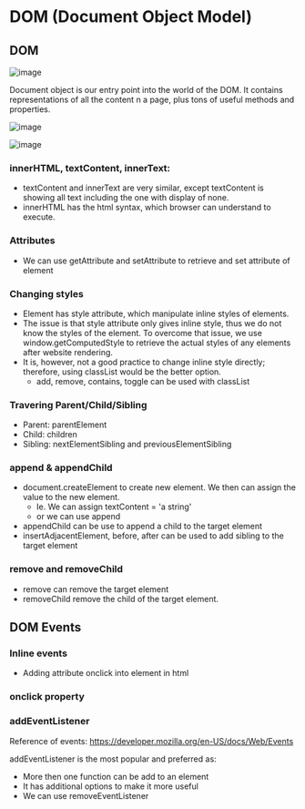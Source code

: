 # DOM (Document Object Model)

## DOM
![image](https://user-images.githubusercontent.com/79841341/175767585-84fc5fff-e223-4a90-8341-adc02b38f136.png)

Document object is our entry point into the world of the DOM. It contains representations of all the content n a page, plus tons of useful methods and properties.

![image](https://user-images.githubusercontent.com/79841341/175768147-cbd962fa-5ce5-4941-ae80-1d906763ea9d.png)

![image](https://user-images.githubusercontent.com/79841341/175768913-af89a7ef-dc94-4884-adb3-63b84b86f754.png)

### innerHTML, textContent, innerText:
- textContent and innerText are very similar, except textContent is showing all text including the one with display of none.
- innerHTML has the html syntax, which browser can understand to execute.

### Attributes
- We can use getAttribute and setAttribute to retrieve and set attribute of element

### Changing styles
- Element has style attribute, which manipulate inline styles of elements.
- The issue is that style attribute only gives inline style, thus we do not know the styles of the element. To overcome that issue, we use window.getComputedStyle to retrieve the actual styles of any elements after website rendering.
- It is, however, not a good practice to change inline style directly; therefore, using classList would be the better option.
  - add, remove, contains, toggle can be used with classList

### Travering Parent/Child/Sibling
- Parent: parentElement
- Child: children
- Sibling: nextElementSibling and previousElementSibling

### append & appendChild
- document.createElement to create new element. We then can assign the value to the new element.
  - Ie. We can assign textContent = 'a string'
  - or we can use append
- appendChild can be use to append a child to the target element
- insertAdjacentElement, before, after can be used to add sibling to the target element

### remove and removeChild
- remove can remove the target element
- removeChild remove the child of the target element.

## DOM Events

### Inline events
- Adding attribute onclick into element in html

### onclick property

### addEventListener

Reference of events:
https://developer.mozilla.org/en-US/docs/Web/Events

addEventListener is the most popular and preferred as:
- More then one function can be add to an element
- It has additional options to make it more useful
- We can use removeEventListener
